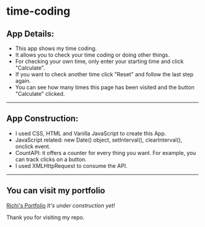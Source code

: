 # time-coding

## App Details:

- This app shows my time coding.
- It allows you to check your time coding or doing other things.
- For checking your own time, only enter your starting time and click "Calculate".
- If you want to check another time click "Reset" and follow the last step again.
- You can see how many times this page has been visited and the button "Calculate" clicked.

___

## App Construction:

- I used CSS, HTML and Vanilla JavaScript to create this App.
- JavaScript related: new Date() object, setInterval(), clearInterval(), onclick event.
- CountAPI: it offers a counter for every thing you want. For example, you can track clicks on a button.
- I used XMLHttpRequest to consume the API.
___

## You can visit my portfolio
[Richi's Portfolio](https://richiprogrammer.github.io/richi-portfolio/ "Visit my Portfolio")
*It's under construction yet!*

Thank you for visiting my repo.
